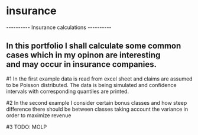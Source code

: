 # insurance

---------- Insurance calculations ----------


 In this portfolio I shall calculate some common cases which in my opinon are interesting   
 and may occur in insurance companies.                                                      
--------------------------------------------------------------------------------------------


#1 In the first example data is read from excel sheet and claims are assumed to be Poisson distributed.
The data is being simulated and confidence intervals with corresponding quantiles are printed.


#2 In the second example I consider certain bonus classes and how steep difference there should be 
between classes taking account the variance in order to maximize revenue


#3 TODO: MOLP 

